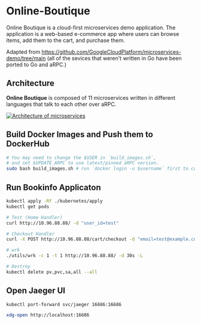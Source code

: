# Online-Boutique

Online Boutique is a cloud-first microservices demo application. The application is a web-based e-commerce app where users can browse items, add them to the cart, and purchase them.

Adapted from https://github.com/GoogleCloudPlatform/microservices-demo/tree/main (all of the sevices that weren't written in Go have been ported to Go and aRPC.)

## Architecture

**Online Boutique** is composed of 11 microservices written in different languages that talk to each other over aRPC.

[![Architecture of
microservices](./architecture-diagram.png)](./architecture-diagram.png)


## Build Docker Images and Push them to DockerHub

```bash
# You may need to change the $USER in `build_images.sh`,
# and set $UPDATE_ARPC to use latest/pinned aRPC version. 
sudo bash build_images.sh # run `docker login -u $username` first to connect to DockerHub.
```

## Run Bookinfo Applicaton

```bash
kubectl apply -Rf ./kubernetes/apply
kubectl get pods

# Test (Home Handler)
curl http://10.96.88.88/ -d "user_id=test"

# Checkout Handler
curl -X POST http://10.96.88.88/cart/checkout -d "email=test@example.com" -d "street_address=123 Main St" -d "zip_code=98101" -d "city=Seattle" -d "state=WA" -d "country=USA" -d "credit_card_number=4111111111111111" -d "credit_card_expiration_month=12" -d "credit_card_expiration_year=2025" -d "credit_card_cvv=123" -d "user_id=test"

# wrk
./utils/wrk -c 1 -t 1 http://10.96.88.88/ -d 30s -L

# Destroy
kubectl delete pv,pvc,sa,all --all
```

## Open Jaeger UI

```bash
kubectl port-forward svc/jaeger 16686:16686

xdg-open http://localhost:16686
```
